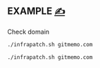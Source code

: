 ## EXAMPLE [<span style='font-size:20px;'>&#x270D;</span>](https://github.com/infra-patch/docs/edit/main/DOCS/EXAMPLE.md)

Check domain

```bash
./infrapatch.sh gitmemo.com
```

```bash
./infrapatch.sh gitmemo.com
```